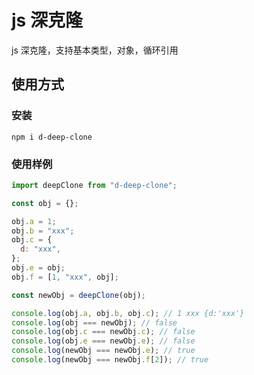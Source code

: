 # js 深克隆

js 深克隆，支持基本类型，对象，循环引用

## 使用方式

### 安装

```shell
npm i d-deep-clone
```

### 使用样例

```js
import deepClone from "d-deep-clone";

const obj = {};

obj.a = 1;
obj.b = "xxx";
obj.c = {
  d: "xxx",
};
obj.e = obj;
obj.f = [1, "xxx", obj];

const newObj = deepClone(obj);

console.log(obj.a, obj.b, obj.c); // 1 xxx {d:'xxx'}
console.log(obj === newObj); // false
console.log(obj.c === newObj.c); // false
console.log(obj.e === newObj.e); // false
console.log(newObj === newObj.e); // true
console.log(newObj === newObj.f[2]); // true
```
